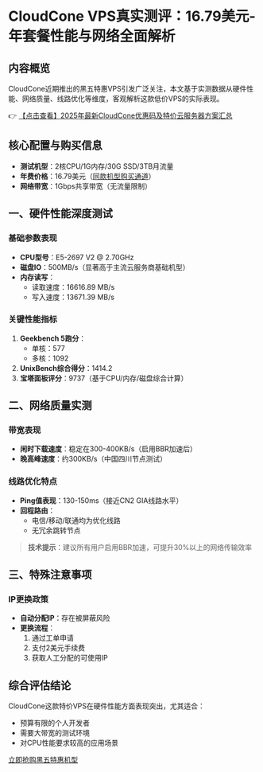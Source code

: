 # CloudCone VPS真实测评：16.79美元-年套餐性能与网络全面解析

## 内容概览
CloudCone近期推出的黑五特惠VPS引发广泛关注，本文基于实测数据从硬件性能、网络质量、线路优化等维度，客观解析这款低价VPS的实际表现。

👉 [【点击查看】2025年最新CloudCone优惠码及特价云服务器方案汇总](https://bit.ly/Cloudcone)

## 核心配置与购买信息
- **测试机型**：2核CPU/1G内存/30G SSD/3TB月流量
- **年费价格**：16.79美元（[同款机型购买通道](https://bit.ly/Cloudcone)）
- **网络带宽**：1Gbps共享带宽（无流量限制）

## 一、硬件性能深度测试
### 基础参数表现
- **CPU型号**：E5-2697 V2 @ 2.70GHz
- **磁盘IO**：500MB/s（显著高于主流云服务商基础机型）
- **内存读写**：
  - 读取速度：16616.89 MB/s
  - 写入速度：13671.39 MB/s

### 关键性能指标
1. **Geekbench 5跑分**：
   - 单核：577
   - 多核：1092
2. **UnixBench综合得分**：1414.2
3. **宝塔面板评分**：9737（基于CPU/内存/磁盘综合计算）

## 二、网络质量实测
### 带宽表现
- **闲时下载速度**：稳定在300-400KB/s（启用BBR加速后）
- **晚高峰速度**：约300KB/s（中国四川节点测试）

### 线路优化特点
- **Ping值表现**：130-150ms（接近CN2 GIA线路水平）
- **回程路由**：
  - 电信/移动/联通均为优化线路
  - 无冗余跳转节点

> **技术提示**：建议所有用户启用BBR加速，可提升30%以上的网络传输效率

## 三、特殊注意事项
### IP更换政策
- **自动分配IP**：存在被屏蔽风险
- **更换流程**：
  1. 通过工单申请
  2. 支付2美元手续费
  3. 获取人工分配的可使用IP

## 综合评估结论
CloudCone这款特价VPS在硬件性能方面表现突出，尤其适合：
- 预算有限的个人开发者
- 需要大带宽的测试环境
- 对CPU性能要求较高的应用场景

[立即抢购黑五特惠机型](https://bit.ly/Cloudcone)